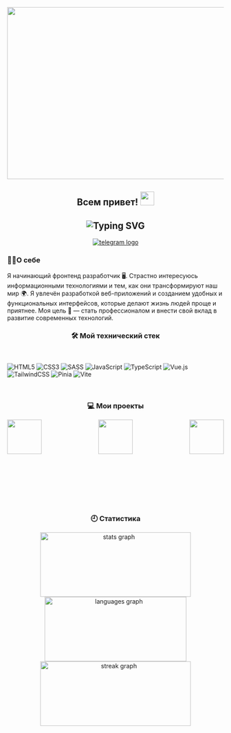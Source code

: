 <!-- Картинка  -->
<div align="center">
  <img height="400" width="800" src="https://user-images.githubusercontent.com/74038190/225813708-98b745f2-7d22-48cf-9150-083f1b00d6c9.gif"  />
</div>

<!-- Анимированное приветсвие кто я  -->

<div align="center">
<h2>
 Всем привет!
  <img src="https://github.com/blackcater/blackcater/raw/main/images/Hi.gif" height="32"/>
</h2>
  <h2>
  <img align="center" src="https://readme-typing-svg.demolab.com?font=Fira+Code&pause=1000&color=C2F7CE&center=true&vCenter=true&random=false&width=435&lines=%D0%9C%D0%B5%D0%BD%D1%8F+%D0%B7%D0%BE%D0%B2%D1%83%D1%82+%D0%A0%D0%BE%D0%BC%D0%B0+%E2%9C%8C;%D0%AF+Frontend+Developer+" alt="Typing SVG"/>
</h2>
</div>

<!-- Контакты -->
<div align="center">
  <a href="https://t.me/Roma_x100" target="_blank">
    <img src="https://img.shields.io/badge/Telegram-2CA5E0?style=for-the-badge&logo=telegram&logoColor=white" alt="telegram logo"  />
  </a>
</div>

<!-- Кратко о себе -->
<h3>👩‍💻О себе</h3>
<p>Я начинающий фронтенд разработчик 🖥️. Страстно интересуюсь информационными технологиями и тем, как они трансформируют наш мир 🌍. Я увлечён разработкой веб-приложений и созданием удобных и функциональных интерфейсов, которые делают жизнь людей проще и приятнее. Моя цель 🎯 — стать профессионалом и внести свой вклад в развитие современных технологий.
</p>

<!-- Описание технического стека -->
<h3 align="center">🛠 Мой технический стек</h3>

<br>

![HTML5](https://img.shields.io/badge/html5-%23E34F26.svg?style=for-the-badge&logo=html5&logoColor=white)
![CSS3](https://img.shields.io/badge/css3-%231572B6.svg?style=for-the-badge&logo=css3&logoColor=white)
![SASS](https://img.shields.io/badge/SASS-hotpink.svg?style=for-the-badge&logo=SASS&logoColor=white)
![JavaScript](https://img.shields.io/badge/javascript-%23323330.svg?style=for-the-badge&logo=javascript&logoColor=%23F7DF1E)
![TypeScript](https://img.shields.io/badge/typescript-%23007ACC.svg?style=for-the-badge&logo=typescript&logoColor=white)
![Vue.js](https://img.shields.io/badge/vuejs-%2335495e.svg?style=for-the-badge&logo=vuedotjs&logoColor=%234FC08D)
![TailwindCSS](https://img.shields.io/badge/tailwindcss-%2338B2AC.svg?style=for-the-badge&logo=tailwind-css&logoColor=white)
![Pinia](https://img.shields.io/badge/-Pinia-ffe165?style=for-the-badge&logo=Pinia&labelColor=fffcf0&logoColor=ffe165)
![Vite](https://img.shields.io/badge/vite-%23646CFF.svg?style=for-the-badge&logo=vite&logoColor=white)

<br>

<!-- Описание проектов -->
<h3 align="center"> 💻 Мои проекты</h3>

<div width="100%" align="center">
<!-- Проект № 1 -->
  <a align="left" href="https://github-readme-stats.vercel.app/api/pin/?" title="TodoApp-Vue.JS">
  <img align="left" height="80" src="https://github-readme-stats.vercel.app/api/pin/?username=SubbotinRoman&repo=TodoApp-Vue.JS"></a>

<!-- Проект № 2 -->
  <a align="left" href="https://github-readme-stats.vercel.app/api/pin/?" title="counter-app">
  <img align="center" height="80" src="https://github-readme-stats.vercel.app/api/pin/?username=SubbotinRoman&repo=counter-app"></a>

<!-- Проект № 3 -->
  <a align="right" href="https://github-readme-stats.vercel.app/api/pin/?" title="ToDo-List">
  <img align="right" height="80" src="https://github-readme-stats.vercel.app/api/pin/?username=SubbotinRoman&repo=ToDo-List"></a>
</div>

<br/><br/><br/><br/><br/><br/>

<!-- Статистика профиля -->
<h3 align="center">🕘 Статистика</h3>

<div align="center">
  <img height="150" width=350 src="https://streak-stats.demolab.com?user=SubbotinRoman&locale=en&mode=daily&theme=neon&hide_border=false&border_radius=5&order=3" alt="stats graph"/>
  <img height="150" width=330 src="https://github-readme-stats.vercel.app/api?username=SubbotinRoman&show_icons=true&theme=neon"alt="languages graph"/>
  <img height="150" width=350 src="https://github-readme-stats.vercel.app/api/top-langs/?username=SubbotinRoman&langs_count=5&theme=neon" alt="streak graph"/>
</div>
